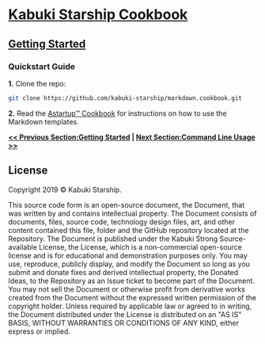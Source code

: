 # [Kabuki Starship Cookbook](../readme.md)

## [Getting Started](./readme.md)

### Quickstart Guide

**1.** Clone the repo:

```Bash
git clone https://github.com/kabuki-starship/markdown.cookbook.git
```

**2.** Read the [Astartup™ Cookbook](https://github.com/kabuki-starship/Astartup™.cookbook/tree/master/getting_started/markdown/readme.md) for instructions on how to use the Markdown templates.

**[<< Previous Section:Getting Started](./readme.md) | [Next Section:Command Line Usage >>](./command_line_usage.md)**

## License

Copyright 2019 © Kabuki Starship.

This source code form is an open-source document, the Document, that was written by and contains intellectual property. The Document consists of documents, files, source code, technology design files, art, and other content contained this file, folder and the GitHub repository located at the Repository. The Document is published under the Kabuki Strong Source-available License, the License, which is a non-commercial open-source license and is for educational and demonstration purposes only. You may use, reproduce, publicly display, and modify the Document so long as you submit and donate fixes and derived intellectual property, the Donated Ideas, to the Repository as an Issue ticket to become part of the Document. You may not sell the Document or otherwise profit from derivative works created from the Document without the expressed written permission of the copyright holder. Unless required by applicable law or agreed to in writing, the Document distributed under the License is distributed on an "AS IS" BASIS, WITHOUT WARRANTIES OR CONDITIONS OF ANY KIND, either express or implied.
